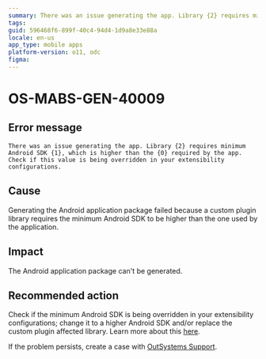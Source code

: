 ```yaml
---
summary: There was an issue generating the app. Library {2} requires minimum Android SDK {1}, which is higher than the {0} required by the app. Check if this value is being overridden in your extensibility configurations.
tags:
guid: 596468f6-899f-40c4-94d4-1d9a8e33e88a
locale: en-us
app_type: mobile apps
platform-version: o11, odc
figma:
---
```


# OS-MABS-GEN-40009

## Error message

`There was an issue generating the app. Library {2} requires minimum Android SDK {1}, which is higher than the {0} required by the app. Check if this value is being overridden in your extensibility configurations.`

## Cause

Generating the Android application package failed because a custom plugin library requires the minimum Android SDK to be higher than the one used by the application.

## Impact

The Android application package can't be generated.

## Recommended action

Check if the minimum Android SDK is being overridden in your extensibility configurations; change it to a higher Android SDK and/or replace the custom plugin affected library. Learn more about this [here](https://cordova.apache.org/docs/en/11.x/config_ref/#:~:text=android%2DminSdkVersion(integer)).

If the problem persists, create a case with [OutSystems Support](https://www.outsystems.com/support/portal/open-support-case?ErrorCode=OS-MABS-GEN-40009).
